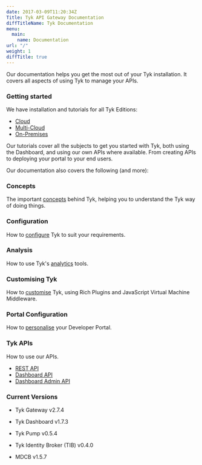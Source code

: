 ```yaml
---
date: 2017-03-09T11:20:34Z
Title: Tyk API Gateway Documentation
diffTitleName: Tyk Documentation
menu:
  main:
    name: Documentation
url: "/"
weight: 1
diffTitle: true
---
```


Our documentation helps you get the most out of your Tyk installation. It covers all aspects of using Tyk to manage your APIs.

### Getting started

We have installation and tutorials for all Tyk Editions:

* [Cloud][1]
* [Multi-Cloud][2]
* [On-Premises][3]

Our tutorials cover all the subjects to get you started with Tyk, both using the Dashboard, and using our own APIs where available. From creating APIs to deploying your portal to your end users.

Our documentation also covers the following (and more):

### Concepts

The important [concepts][4] behind Tyk, helping you to understand the Tyk way of doing things. 

### Configuration

How to [configure][5] Tyk to suit your requirements.

### Analysis

How to use Tyk's [analytics][6] tools.

### Customising Tyk

How to [customise][7] Tyk, using Rich Plugins and JavaScript Virtual Machine Middleware.

### Portal Configuration

How to [personalise][8] your Developer Portal.

### Tyk APIs

How to use our APIs.

* [REST API][9]
* [Dashboard API][10]
* [Dashboard Admin API][11]

### Current Versions

* Tyk Gateway v2.7.4
* Tyk Dashboard v1.7.3
* Tyk Pump v0.5.4
* Tyk Identity Broker (TIB) v0.4.0
* MDCB v1.5.7

  [1]: /docs/get-started/with-tyk-cloud/
  [2]: /docs/get-started/with-tyk-hybrid/
  [3]: /docs/get-started/with-tyk-on-premise/
  [4]: /docs/concepts/
  [5]: /docs/configure/
  [6]: /docs/analyse/
  [7]: /docs/publish/customise/
  [8]: /docs/publish/customise/ 
  [9]: /docs/tyk-rest-api/
  [10]: /docs/tyk-dashboard-api/
  [11]: /docs/dashboard-admin-api/